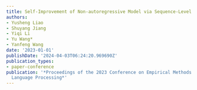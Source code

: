 ```yaml
---
title: Self-Improvement of Non-autoregressive Model via Sequence-Level Distillation
authors:
- Yusheng Liao
- Shuyang Jiang
- Yiqi Li
- Yu Wang*
- Yanfeng Wang
date: '2023-01-01'
publishDate: '2024-04-03T06:24:20.969690Z'
publication_types:
- paper-conference
publication: '*Proceedings of the 2023 Conference on Empirical Methods in Natural
  Language Processing*'
---
```


